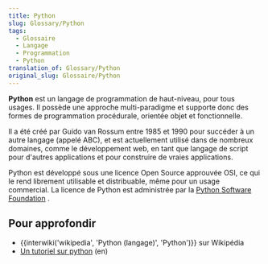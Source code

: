 ```yaml
---
title: Python
slug: Glossary/Python
tags:
  - Glossaire
  - Langage
  - Programmation
  - Python
translation_of: Glossary/Python
original_slug: Glossaire/Python
---
```

<p><strong>Python</strong> est un langage de programmation de haut-niveau, pour tous usages. Il possède une approche multi-paradigme et supporte donc des formes de programmation procédurale, orientée objet et fonctionnelle.</p>

<p>Il a été créé par Guido van Rossum entre 1985 et 1990 pour succéder à un autre langage (appelé ABC), et est actuellement utilisé dans de nombreux domaines, comme le développement web, en tant que langage de script pour d'autres applications et pour construire de vraies applications.</p>

<p>Python est développé sous une licence Open Source approuvée OSI, ce qui le rend librement utilisable et distribuable, même pour un usage commercial. La licence de Python est administrée par la  <a href="https://www.python.org/psf">Python Software Foundation</a> .</p>

<h2 id="Pour_approfondir">Pour approfondir</h2>

<ul>
 <li>{{interwiki('wikipedia', 'Python (langage)', 'Python')}} sur Wikipédia</li>
 <li><a href="http://www.tutorialspoint.com/python/index.htm">Un tutoriel sur python</a> (en)</li>
</ul>
